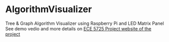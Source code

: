 # AlgorithmVisualizer
Tree &amp; Graph Algorithm Visualizer using Raspberry Pi and LED Matrix Panel
See demo vedio and more details on [ECE 5725 Project website of the project](https://courses.ece.cornell.edu/ece5990/ECE5725_Fall2019_Projects/Dec_12_Demo/Tree%20and%20Graph%20Display/zl777_ys948_Wednesday/index.html)
